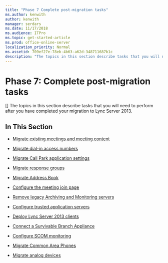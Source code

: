 ```yaml
---
title: "Phase 7 Complete post-migration tasks"
ms.author: kenwith
author: kenwith
manager: serdars
ms.date: 11/17/2018
ms.audience: ITPro
ms.topic: get-started-article
ms.prod: office-online-server
localization_priority: Normal
ms.assetid: 709ef27e-78eb-4b63-a62d-348711687b1c
description: "The topics in this section describe tasks that you will need to perform after you have completed your migration to Lync Server 2013."
---
```


# Phase 7: Complete post-migration tasks
[]
The topics in this section describe tasks that you will need to perform after you have completed your migration to Lync Server 2013.
  
## In This Section

- [Migrate existing meetings and meeting content](migrate-existing-meetings-and-meeting-content.md)
    
- [Migrate dial-in access numbers](migrate-dial-in-access-numbers.md)
    
- [Migrate Call Park application settings](migrate-call-park-application-settings.md)
    
- [Migrate response groups](migrate-response-groups.md)
    
- [Migrate Address Book](migrate-address-book.md)
    
- [Configure the meeting join page](configure-the-meeting-join-page.md)
    
- [Remove legacy Archiving and Monitoring servers](remove-legacy-archiving-and-monitoring-servers.md)
    
- [Configure trusted application servers](configure-trusted-application-servers.md)
    
- [Deploy Lync Server 2013 clients](deploy-lync-server-2013-clients.md)
    
- [Connect a Survivable Branch Appliance](connect-a-survivable-branch-appliance.md)
    
- [Configure SCOM monitoring](configure-scom-monitoring.md)
    
- [Migrate Common Area Phones](migrate-common-area-phones.md)
    
- [Migrate analog devices](migrate-analog-devices.md)
    

